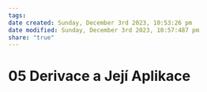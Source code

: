 ```yaml
---
tags: 
date created: Sunday, December 3rd 2023, 10:53:26 pm
date modified: Sunday, December 3rd 2023, 10:57:487 pm
share: "true"
---
```


# 05 Derivace a Její Aplikace